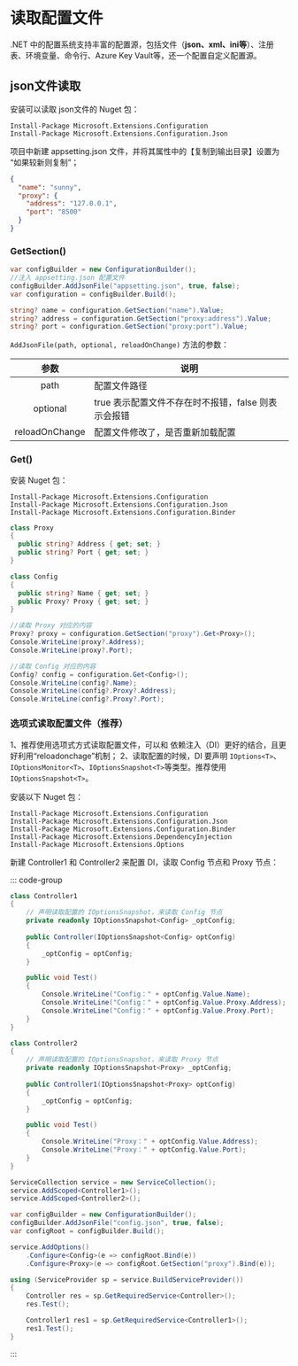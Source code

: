 # 读取配置文件

.NET 中的配置系统支持丰富的配置源，包括文件（**json、xml、ini等**）、注册表、环境变量、命令行、Azure Key Vault等，还一个配置自定义配置源。



## json文件读取

安装可以读取 json文件的 Nuget 包：

```shell
Install-Package Microsoft.Extensions.Configuration
Install-Package Microsoft.Extensions.Configuration.Json
```

项目中新建 appsetting.json 文件，并将其属性中的【复制到输出目录】设置为 “如果较新则复制”；

```json
{
  "name": "sunny",
  "proxy": {
    "address": "127.0.0.1",
    "port": "8500"
  }
}
```



### GetSection()

```C#
var configBuilder = new ConfigurationBuilder();
//注入 appsetting.json 配置文件
configBuilder.AddJsonFile("appsetting.json", true, false);
var configuration = configBuilder.Build();

string? name = configuration.GetSection("name").Value;
string? address = configuration.GetSection("proxy:address").Value;
string? port = configuration.GetSection("proxy:port").Value;
```

`AddJsonFile(path, optional, reloadOnChange)` 方法的参数：

|      参数      | 说明                                                |
| :------------: | --------------------------------------------------- |
|      path      | 配置文件路径                                        |
|    optional    | true 表示配置文件不存在时不报错，false 则表示会报错 |
| reloadOnChange | 配置文件修改了，是否重新加载配置                    |



### Get()

安装 Nuget 包：

```shell
Install-Package Microsoft.Extensions.Configuration
Install-Package Microsoft.Extensions.Configuration.Json
Install-Package Microsoft.Extensions.Configuration.Binder
```

```C#
class Proxy
{
  public string? Address { get; set; }
  public string? Port { get; set; }
}

class Config
{
  public string? Name { get; set; }
  public Proxy? Proxy { get; set; }
}
```

```C# {2,7}
//读取 Proxy 对应的内容
Proxy? proxy = configuration.GetSection("proxy").Get<Proxy>();
Console.WriteLine(proxy?.Address);
Console.WriteLine(proxy?.Port);

//读取 Config 对应的内容
Config? config = configuration.Get<Config>();
Console.WriteLine(config?.Name);
Console.WriteLine(config?.Proxy?.Address);
Console.WriteLine(config?.Proxy?.Port);
```



### 选项式读取配置文件（推荐）

1、推荐使用选项式方式读取配置文件，可以和 依赖注入（DI）更好的结合，且更好利用“reloadonchage”机制；
2、读取配置的时候，DI 要声明 `IOptions<T>`、`IOptionsMonitor<T>`、`IOptionsSnapshot<T>`等类型。推荐使用 `IOptionsSnapshot<T>`。

安装以下 Nuget 包：

```Plain Text
Install-Package Microsoft.Extensions.Configuration
Install-Package Microsoft.Extensions.Configuration.Json
Install-Package Microsoft.Extensions.Configuration.Binder
Install-Package Microsoft.Extensions.DependencyInjection
Install-Package Microsoft.Extensions.Options
```

新建 Controller1 和 Controller2 来配置 DI，读取 Config 节点和 Proxy 节点：

::: code-group

```C# [Controller1]
class Controller1
{
    // 声明读取配置的 IOptionsSnapshot，来读取 Config 节点
    private readonly IOptionsSnapshot<Config> _optConfig;
  
    public Controller(IOptionsSnapshot<Config> optConfig)
    {
        _optConfig = optConfig;
    }

    public void Test()
    {
        Console.WriteLine("Config：" + optConfig.Value.Name);
        Console.WriteLine("Config：" + optConfig.Value.Proxy.Address);
        Console.WriteLine("Config：" + optConfig.Value.Proxy.Port);
    }
}
```

```C# [Controller2]
class Controller2
{
    // 声明读取配置的 IOptionsSnapshot，来读取 Proxy 节点
    private readonly IOptionsSnapshot<Proxy> _optConfig;
  
    public Controller1(IOptionsSnapshot<Proxy> optConfig)
    {
        _optConfig = optConfig;
    }

    public void Test()
    {
        Console.WriteLine("Proxy：" + optConfig.Value.Address);
        Console.WriteLine("Proxy：" + optConfig.Value.Port);
    }
}
```

```C# [配置DI]
ServiceCollection service = new ServiceCollection();
service.AddScoped<Controller1>();
service.AddScoped<Controller2>();

var configBuilder = new ConfigurationBuilder();
configBuilder.AddJsonFile("config.json", true, false);
var configRoot = configBuilder.Build();

service.AddOptions()
    .Configure<Config>(e => configRoot.Bind(e))
    .Configure<Proxy>(e => configRoot.GetSection("proxy").Bind(e));

using (ServiceProvider sp = service.BuildServiceProvider())
{
    Controller res = sp.GetRequiredService<Controller>();
    res.Test();

    Controller1 res1 = sp.GetRequiredService<Controller1>();
    res1.Test();
}
```

:::